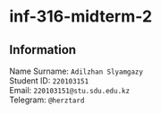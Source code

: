 # inf-316-midterm-2
## Information
Name Surname: `Adilzhan Slyamgazy` <br>
Student ID: `220103151` <br>
Email: `220103151@stu.sdu.edu.kz` <br>
Telegram: `@herztard`
